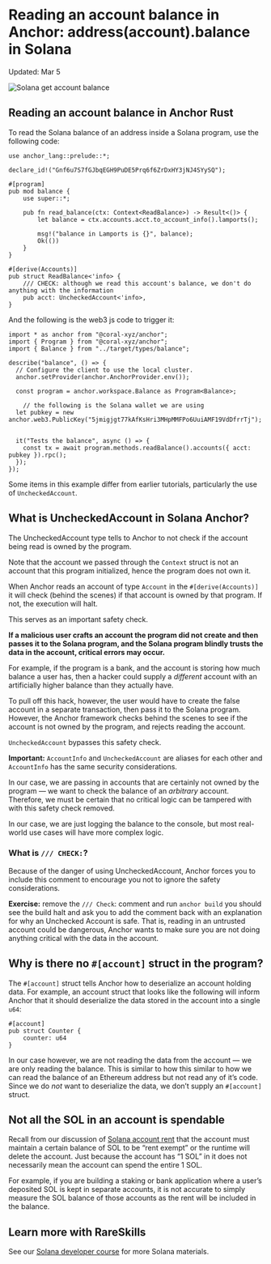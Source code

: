 # Reading an account balance in Anchor: address(account).balance in Solana

Updated: Mar 5

![Solana get account balance](https://static.wixstatic.com/media/935a00_8742c65f9a7a48e3b6db4aa916303cd0~mv2.jpg/v1/fill/w_740,h_416,al_c,q_80,usm_0.66_1.00_0.01,enc_auto/935a00_8742c65f9a7a48e3b6db4aa916303cd0~mv2.jpg)

## Reading an account balance in Anchor Rust

To read the Solana balance of an address inside a Solana program, use the following code:

```
use anchor_lang::prelude::*;

declare_id!("Gnf6u7S7fGJbqEGH9PuDE5Prq6f6ZrDxHY3jNJ4SYySQ");

#[program]
pub mod balance {
    use super::*;

    pub fn read_balance(ctx: Context<ReadBalance>) -> Result<()> {
        let balance = ctx.accounts.acct.to_account_info().lamports();

        msg!("balance in Lamports is {}", balance);
        Ok(())
    }
}

#[derive(Accounts)]
pub struct ReadBalance<'info> {
    /// CHECK: although we read this account's balance, we don't do anything with the information
    pub acct: UncheckedAccount<'info>,
}
```

And the following is the web3 js code to trigger it:

```
import * as anchor from "@coral-xyz/anchor";
import { Program } from "@coral-xyz/anchor";
import { Balance } from "../target/types/balance";

describe("balance", () => {
  // Configure the client to use the local cluster.
  anchor.setProvider(anchor.AnchorProvider.env());

  const program = anchor.workspace.Balance as Program<Balance>;

	// the following is the Solana wallet we are using
  let pubkey = new anchor.web3.PublicKey("5jmigjgt77kAfKsHri3MHpMMFPo6UuiAMF19VdDfrrTj");


  it("Tests the balance", async () => {
    const tx = await program.methods.readBalance().accounts({ acct: pubkey }).rpc();
  });
});
```

Some items in this example differ from earlier tutorials, particularly the use of `UncheckedAccount`.

## What is UncheckedAccount in Solana Anchor?

The UncheckedAccount type tells to Anchor to not check if the account being read is owned by the program.

Note that the account we passed through the `Context` struct is not an account that this program initialized, hence the program does not own it.

When Anchor reads an account of type `Account` in the `#[derive(Accounts)]` it will check (behind the scenes) if that account is owned by that program. If not, the execution will halt.

This serves as an important safety check.

**If a malicious user crafts an account the program did not create and then passes it to the Solana program, and the Solana program blindly trusts the data in the account, critical errors may occur.**

For example, if the program is a bank, and the account is storing how much balance a user has, then a hacker could supply a _different_ account with an artificially higher balance than they actually have.

To pull off this hack, however, the user would have to create the false account in a separate transaction, then pass it to the Solana program. However, the Anchor framework checks behind the scenes to see if the account is not owned by the program, and rejects reading the account.

`UncheckedAccount` bypasses this safety check.

**Important:** `AccountInfo` and `UncheckedAccount` are aliases for each other and `AccountInfo` has the same security considerations.

In our case, we are passing in accounts that are certainly not owned by the program — we want to check the balance of an _arbitrary_ account. Therefore, we must be certain that no critical logic can be tampered with with this safety check removed.

In our case, we are just logging the balance to the console, but most real-world use cases will have more complex logic.

### What is `/// CHECK:`?

Because of the danger of using UncheckedAccount, Anchor forces you to include this comment to encourage you not to ignore the safety considerations.

**Exercise:** remove the `/// Check`: comment and run `anchor build` you should see the build halt and ask you to add the comment back with an explanation for why an Unchecked Account is safe. That is, reading in an untrusted account could be dangerous, Anchor wants to make sure you are not doing anything critical with the data in the account.

## Why is there no `#[account]` struct in the program?

The `#[account]` struct tells Anchor how to deserialize an account holding data. For example, an account struct that looks like the following will inform Anchor that it should deserialize the data stored in the account into a single `u64`:

```
#[account]
pub struct Counter {
    counter: u64
}
```

In our case however, we are not reading the data from the account — we are only reading the balance. This is similar to how this similar to how we can read the balance of an Ethereum address but not read any of it’s code. Since we do _not_ want to deserialize the data, we don’t supply an `#[account]` struct.

## Not all the SOL in an account is spendable

Recall from our discussion of [Solana account rent](https://www.rareskills.io/post/solana-account-rent) that the account must maintain a certain balance of SOL to be “rent exempt” or the runtime will delete the account. Just because the account has “1 SOL” in it does not necessarily mean the account can spend the entire 1 SOL.

For example, if you are building a staking or bank application where a user’s deposited SOL is kept in separate accounts, it is not accurate to simply measure the SOL balance of those accounts as the rent will be included in the balance.

## Learn more with RareSkills

See our [Solana developer course](https://www.rareskills.io/solana-tutorial) for more Solana materials.
